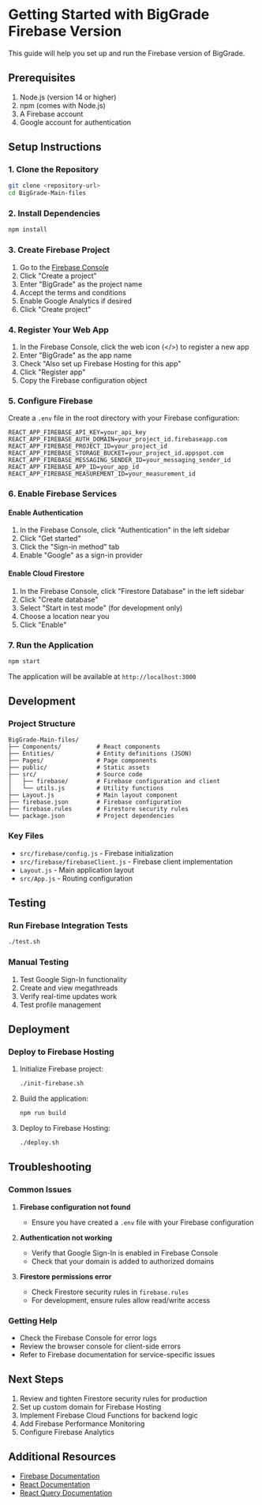 # Getting Started with BigGrade Firebase Version

This guide will help you set up and run the Firebase version of BigGrade.

## Prerequisites

1. Node.js (version 14 or higher)
2. npm (comes with Node.js)
3. A Firebase account
4. Google account for authentication

## Setup Instructions

### 1. Clone the Repository

```bash
git clone <repository-url>
cd BigGrade-Main-files
```

### 2. Install Dependencies

```bash
npm install
```

### 3. Create Firebase Project

1. Go to the [Firebase Console](https://console.firebase.google.com/)
2. Click "Create a project"
3. Enter "BigGrade" as the project name
4. Accept the terms and conditions
5. Enable Google Analytics if desired
6. Click "Create project"

### 4. Register Your Web App

1. In the Firebase Console, click the web icon (</>) to register a new app
2. Enter "BigGrade" as the app name
3. Check "Also set up Firebase Hosting for this app"
4. Click "Register app"
5. Copy the Firebase configuration object

### 5. Configure Firebase

Create a `.env` file in the root directory with your Firebase configuration:

```env
REACT_APP_FIREBASE_API_KEY=your_api_key
REACT_APP_FIREBASE_AUTH_DOMAIN=your_project_id.firebaseapp.com
REACT_APP_FIREBASE_PROJECT_ID=your_project_id
REACT_APP_FIREBASE_STORAGE_BUCKET=your_project_id.appspot.com
REACT_APP_FIREBASE_MESSAGING_SENDER_ID=your_messaging_sender_id
REACT_APP_FIREBASE_APP_ID=your_app_id
REACT_APP_FIREBASE_MEASUREMENT_ID=your_measurement_id
```

### 6. Enable Firebase Services

#### Enable Authentication
1. In the Firebase Console, click "Authentication" in the left sidebar
2. Click "Get started"
3. Click the "Sign-in method" tab
4. Enable "Google" as a sign-in provider

#### Enable Cloud Firestore
1. In the Firebase Console, click "Firestore Database" in the left sidebar
2. Click "Create database"
3. Select "Start in test mode" (for development only)
4. Choose a location near you
5. Click "Enable"

### 7. Run the Application

```bash
npm start
```

The application will be available at `http://localhost:3000`

## Development

### Project Structure

```
BigGrade-Main-files/
├── Components/          # React components
├── Entities/            # Entity definitions (JSON)
├── Pages/               # Page components
├── public/              # Static assets
├── src/                 # Source code
│   ├── firebase/        # Firebase configuration and client
│   └── utils.js         # Utility functions
├── Layout.js            # Main layout component
├── firebase.json        # Firebase configuration
├── firebase.rules       # Firestore security rules
└── package.json         # Project dependencies
```

### Key Files

- `src/firebase/config.js` - Firebase initialization
- `src/firebase/firebaseClient.js` - Firebase client implementation
- `Layout.js` - Main application layout
- `src/App.js` - Routing configuration

## Testing

### Run Firebase Integration Tests

```bash
./test.sh
```

### Manual Testing

1. Test Google Sign-In functionality
2. Create and view megathreads
3. Verify real-time updates work
4. Test profile management

## Deployment

### Deploy to Firebase Hosting

1. Initialize Firebase project:
   ```bash
   ./init-firebase.sh
   ```

2. Build the application:
   ```bash
   npm run build
   ```

3. Deploy to Firebase Hosting:
   ```bash
   ./deploy.sh
   ```

## Troubleshooting

### Common Issues

1. **Firebase configuration not found**
   - Ensure you have created a `.env` file with your Firebase configuration

2. **Authentication not working**
   - Verify that Google Sign-In is enabled in Firebase Console
   - Check that your domain is added to authorized domains

3. **Firestore permissions error**
   - Check Firestore security rules in `firebase.rules`
   - For development, ensure rules allow read/write access

### Getting Help

- Check the Firebase Console for error logs
- Review the browser console for client-side errors
- Refer to Firebase documentation for service-specific issues

## Next Steps

1. Review and tighten Firestore security rules for production
2. Set up custom domain for Firebase Hosting
3. Implement Firebase Cloud Functions for backend logic
4. Add Firebase Performance Monitoring
5. Configure Firebase Analytics

## Additional Resources

- [Firebase Documentation](https://firebase.google.com/docs)
- [React Documentation](https://reactjs.org/docs/getting-started.html)
- [React Query Documentation](https://tanstack.com/query/latest)